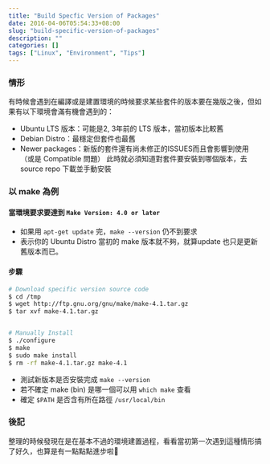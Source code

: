 ```yaml
---
title: "Build Specfic Version of Packages"
date: 2016-04-06T05:54:33+08:00
slug: "build-specific-version-of-packages"
description: ""
categories: []
tags: ["Linux", "Environment", "Tips"]
---
```

### 情形
有時候會遇到在編譯或是建置環境的時候要求某些套件的版本要在幾版之後，但如果有以下環境會滿有機會遇到的：
- Ubuntu LTS 版本：可能是2, 3年前的 LTS 版本，當初版本比較舊
- Debian Distro：最穩定但套件也最舊
- Newer packages：新版的套件還有尚未修正的ISSUES而且會影響到使用（或是 Compatible 問題）
此時就必須知道對套件要安裝到哪個版本，去 source repo 下載並手動安裝

### 以 make 為例
#### 當環境要求要達到 `Make Version: 4.0 or later`
- 如果用 `apt-get update` 完，`make --version` 仍不到要求
- 表示你的 Ubuntu Distro 當初的 make 版本就不夠，就算update 也只是更新舊版本而已。


#### 步驟
```bash
# Download specific version source code
$ cd /tmp
$ wget http://ftp.gnu.org/gnu/make/make-4.1.tar.gz
$ tar xvf make-4.1.tar.gz


# Manually Install
$ ./configure
$ make
$ sudo make install
$ rm -rf make-4.1.tar.gz make-4.1
```

- 測試新版本是否安裝完成 `make --version`
- 若不確定 make (bin) 是哪一個可以用 `which make` 查看
- 確定 `$PATH` 是否含有所在路徑 `/usr/local/bin`

### 後記
整理的時候發現在是在基本不過的環境建置過程，看看當初第一次遇到這種情形搞了好久，也算是有一點點點進步啦🤔